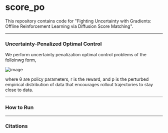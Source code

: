 # score_po
This repository contains code for "Fighting Uncertainty with Gradients: Offline Reinforcement Learning via Diffusion Score Matching".

---

### Uncertainty-Penalized Optimal Control

We perform uncertainty penalization optimal control problems of the folloinwg form,

![image](https://github.com/hjsuh94/score_po/assets/22463195/f84bfb61-447b-4be7-a52f-b415ec222d6c)

where θ are policy parameters, r is the reward, and p is the perturbed empirical distribution of data that encourages rollout trajectories to stay close to data. 

---

### How to Run 



---

### Citations 
